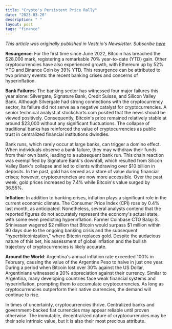 ```yaml
---
title: "Crypto's Persistent Price Rally"
date: "2023-03-20"
description: " "
layout: post
tags: "finance"
---
```


<i>This article was originally published in Vestr.io's Newsletter. Subscribe <a href="https://www.vestr.io/" target="_blank">here</a></i>

<b>Resurgence</b>: For the first time since June 2022, Bitcoin has breached the $28,000 mark, registering a remarkable 70% year-to-date (YTD) gain. Other cryptocurrencies have also experienced growth, with Ethereum up by 52% YTD and Binance Coin by 39% YTD. This resurgence can be attributed to two primary events: the recent banking crises and concerns of hyperinflation.

<b>Bank Failures</b>: The banking sector has witnessed four major failures this year alone: Silvergate, Signature Bank, Credit Suisse, and Silicon Valley Bank. Although Silvergate had strong connections with the cryptocurrency sector, its failure did not serve as a negative catalyst for cryptocurrencies. A senior technical analyst at stockcharts.com posited that the news should be viewed positively. Consequently, Bitcoin's price remained relatively stable at around $23,000 without any significant fluctuations. The collapse of traditional banks has reinforced the value of cryptocurrencies as public trust in centralized financial institutions dwindles.

Bank runs, which rarely occur at large banks, can trigger a domino effect. When individuals observe a bank failure, they may withdraw their funds from their own bank, leading to a subsequent bank run. This chain reaction was exemplified by Signature Bank's downfall, which resulted from Silicon Valley Bank's collapse and led to clients withdrawing over $10 billion in deposits. In the past, gold has served as a store of value during financial crises; however, cryptocurrencies are now more accessible. Over the past week, gold prices increased by 7.4% while Bitcoin's value surged by 36.55%.

<b>Inflation</b>: In addition to banking crises, inflation plays a significant role in the current economic climate. The Consumer Price Index (CPI) rose by 0.4% last month, as anticipated. Nonetheless, several analysts contend that the reported figures do not accurately represent the economy's actual state, with some even predicting hyperinflation. Former Coinbase CTO Balaji S. Srinivasan wagered $2 million that Bitcoin would surpass $1 million within 90 days due to the ongoing banking crisis and the subsequent "hyperbitcoinization," where Bitcoin replaces gold. Despite the audacious nature of this bet, his assessment of global inflation and the bullish trajectory of cryptocurrencies is likely accurate.

<b>Around the World</b>: Argentina's annual inflation rate exceeded 100% in February, causing the value of the Argentine Peso to halve in just one year. During a period when Bitcoin lost over 30% against the US Dollar, Argentinians witnessed a 20% appreciation against their currency. Similar to Argentina, many developing countries face weak financial systems and hyperinflation, prompting them to accumulate cryptocurrencies. As long as cryptocurrencies outperform their native currencies, the demand will continue to rise.

In times of uncertainty, cryptocurrencies thrive. Centralized banks and government-backed fiat currencies may appear reliable until proven otherwise. The immutable, decentralized nature of cryptocurrencies may be their sole intrinsic value, but it is also their most precious attribute.
